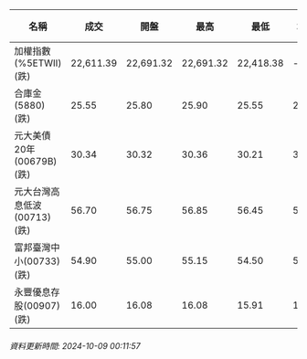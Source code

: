 | 名稱 | 成交 | 開盤 | 最高 | 最低 | 均價 | 成交金額(億) | 昨收 | 漲跌幅 | 漲跌 | 總量 | 昨量 | 振幅 |
| -------- | -------- | -------- | -------- |-------- | -------- | -------- |-------- |-------- |-------- | -------- | -------- |-------- |
|加權指數(%5ETWII) (跌)|22,611.39|22,691.32|22,691.32|22,418.38|-|3,722.30|22,702.56|0.40%|91.17|9,446,008|0|1.20%|
|合庫金(5880) (跌)|25.55|25.80|25.90|25.55|25.62|3.76|26.10|2.11%|0.55|14,662|12,505|1.34%|
|元大美債20年(00679B) (跌)|30.34|30.32|30.36|30.21|30.29|32.72|30.53|0.62%|0.19|108,021|106,405|0.49%|
|元大台灣高息低波(00713) (跌)|56.70|56.75|56.85|56.45|56.62|8.87|56.95|0.44%|0.25|15,672|12,784|0.70%|
|富邦臺灣中小(00733) (跌)|54.90|55.00|55.15|54.50|54.72|0.389|55.05|0.27%|0.15|710|1,365|1.18%|
|永豐優息存股(00907) (跌)|16.00|16.08|16.08|15.91|15.97|0.709|16.09|0.56%|0.09|4,441|3,302|1.06%|
###### 資料更新時間: 2024-10-09 00:11:57